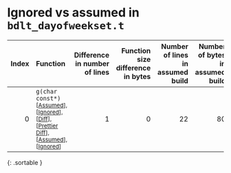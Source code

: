# Ignored vs assumed in `bdlt_dayofweekset.t`

<script src="../sorttable.js"></script>

|   Index | Function                                                                                                                                                                                                      |   Difference in number of lines |   Function size difference in bytes |   Number of lines in assumed build |   Number of bytes in assumed build |   Number of lines in ignored build |   Number of bytes in ignored build |
|--------:|:--------------------------------------------------------------------------------------------------------------------------------------------------------------------------------------------------------------|--------------------------------:|------------------------------------:|-----------------------------------:|-----------------------------------:|-----------------------------------:|-----------------------------------:|
|       0 | `g(char const*)` <sup>\[[Assumed](0-assume)\], \[[Ignored](0-none)\], \[[Diff](0.diff.html)\], \[[Prettier Diff](0-diff.html)\], \[[Assumed](0-assume-decompiled.txt)\], \[[Ignored](0-none-decompiled.txt)\] |                               1 |                                   0 |                                 22 |                                 80 |                                 21 |                                 80 |
{: .sortable }
